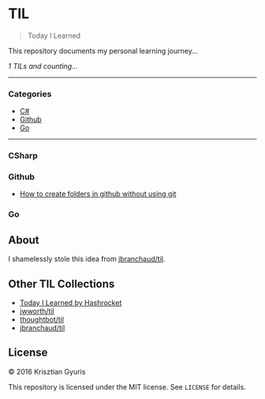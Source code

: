 # TIL

> Today I Learned

This repository documents my personal learning journey... 

_1 TILs and counting..._

---

### Categories

* [C#](#Csharp)
* [Github](#github)
* [Go](#Go)

---

### CSharp

### Github 

- [How to create folders in github without using git](github/how_to_create_folders_in_github.md)


### Go

## About

I shamelessly stole this idea from
[jbranchaud/til](https://github.com/jbranchaud/til).

## Other TIL Collections

* [Today I Learned by Hashrocket](https://til.hashrocket.com)
* [jwworth/til](https://github.com/jwworth/til)
* [thoughtbot/til](https://github.com/thoughtbot/til)
* [jbranchaud/til](https://github.com/jbranchaud/til)


## License

&copy; 2016 Krisztian Gyuris

This repository is licensed under the MIT license. See `LICENSE` for
details.
